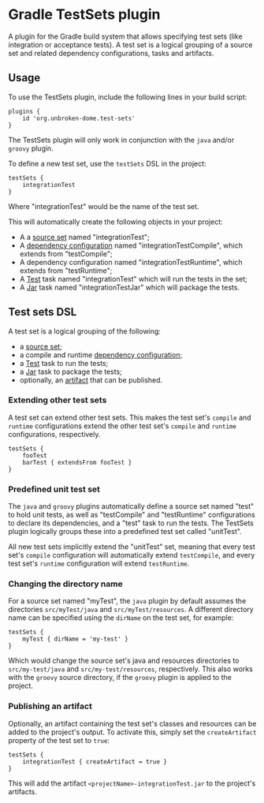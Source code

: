 # Gradle TestSets plugin

A plugin for the Gradle build system that allows specifying test sets (like integration or acceptance tests). A test set is a logical grouping of a source set and related dependency configurations, tasks and artifacts.

## Usage

To use the TestSets plugin, include the following lines in your build script:

	plugins {
		id 'org.unbroken-dome.test-sets'
	}

The TestSets plugin will only work in conjunction with the `java` and/or `groovy` plugin.

To define a new test set, use the `testSets` DSL in the project:

    testSets {
        integrationTest
    }
    
Where "integrationTest" would be the name of the test set.

This will automatically create the following objects in your project:
* A a [source set](http://gradle.org/docs/current/userguide/java_plugin.html#N11F7B) named "integrationTest";
* A [dependency configuration](http://gradle.org/docs/current/userguide/dependency_management.html#sub:configurations) named "integrationTestCompile", which extends from "testCompile";
* A  dependency configuration named "integrationTestRuntime", which extends from "testRuntime";
* A [Test](http://gradle.org/docs/current/userguide/java_plugin.html#sec:java_test) task named "integrationTest" which will run the tests in the set;
* A [Jar](http://gradle.org/docs/current/userguide/java_plugin.html#N12A7C) task named "integrationTestJar" which will package the tests.

## Test sets DSL

A test set is a logical grouping of the following:
- a [source set](http://gradle.org/docs/current/userguide/java_plugin.html#N11F7B);
- a compile and runtime [dependency configuration](http://gradle.org/docs/current/userguide/dependency_management.html#sub:configurations);
- a [Test](http://gradle.org/docs/current/userguide/java_plugin.html#sec:java_test) task to run the tests;
- a [Jar](http://gradle.org/docs/current/userguide/java_plugin.html#N12A7C) task to package the tests;
- optionally, an [artifact](http://gradle.org/docs/current/userguide/artifact_management.html) that can be published.

### Extending other test sets

A test set can extend other test sets. This makes the test set's `compile` and `runtime` configurations extend the other test set's `compile` and `runtime` configurations, respectively.

    testSets {
        fooTest
        barTest { extendsFrom fooTest }
    }

### Predefined unit test set

The `java` and `groovy` plugins automatically define a source set named "test" to hold unit tests, as well as "testCompile" and "testRuntime" configurations to declare its dependencies, and a "test" task to run the tests. The TestSets plugin logically groups these into a predefined test set called "unitTest".

All new test sets implicitly extend the "unitTest" set, meaning that every test set's `compile` configuration will automatically extend `testCompile`, and every test set's `runtime` configuration will extend `testRuntime`.

### Changing the directory name

For a source set named "myTest", the `java` plugin by default assumes the directories `src/myTest/java` and `src/myTest/resources`. A different directory name can be specified using the `dirName` on the test set, for example:

    testSets {
        myTest { dirName = 'my-test' }
    }
    
Which would change the source set's java and resources directories to `src/my-test/java` and `src/my-test/resources`, respectively. This also works with the `groovy` source directory, if the `groovy` plugin is applied to the project.

### Publishing an artifact

Optionally, an artifact containing the test set's classes and resources can be added to the project's output. To activate this, simply set the `createArtifact` property of the test set to `true`:

    testSets {
        integrationTest { createArtifact = true }
    }
    
This will add the artifact `<projectName>-integrationTest.jar` to the project's artifacts.

